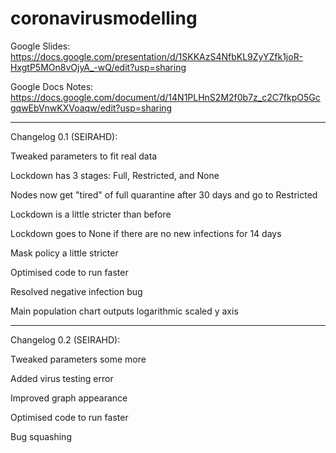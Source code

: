 # coronavirusmodelling
Google Slides: https://docs.google.com/presentation/d/1SKKAzS4NfbKL9ZyYZfk1joR-HxgtP5MOn8vOjyA_-wQ/edit?usp=sharing


Google Docs Notes: https://docs.google.com/document/d/14N1PLHnS2M2f0b7z_c2C7fkpO5GcgqwEbVnwKXVoaqw/edit?usp=sharing


___________________
Changelog 0.1 (SEIRAHD):

Tweaked parameters to fit real data

Lockdown has 3 stages: Full, Restricted, and None

Nodes now get "tired" of full quarantine after 30 days and go to Restricted

Lockdown is a little stricter than before

Lockdown goes to None if there are no new infections for 14 days

Mask policy a little stricter

Optimised code to run faster

Resolved negative infection bug

Main population chart outputs logarithmic scaled y axis

__________________
Changelog 0.2 (SEIRAHD):

Tweaked parameters some more

Added virus testing error

Improved graph appearance

Optimised code to run faster

Bug squashing
